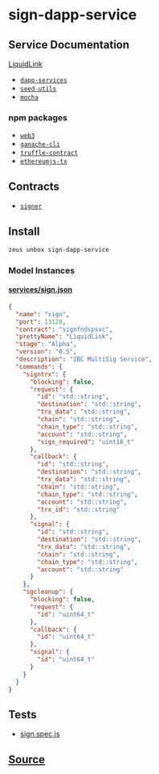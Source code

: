 
sign-dapp-service
====================






## Service Documentation
[LiquidLink](../../services/sign-service.md)


* [`dapp-services`](dapp-services.md)
* [`seed-utils`](seed-utils.md)
* [`mocha`](mocha.md)
### npm packages
* [`web3`](http://npmjs.com/package/web3)
* [`ganache-cli`](http://npmjs.com/package/ganache-cli)
* [`truffle-contract`](http://npmjs.com/package/truffle-contract)
* [`ethereumjs-tx`](http://npmjs.com/package/ethereumjs-tx)

## Contracts
* [`signer`](https://github.com/liquidapps-io/zeus-sdk/tree/master/boxes/groups/services/sign-dapp-service/contracts/eos/signer)
## Install
```bash
zeus unbox sign-dapp-service
```










### Model Instances
#### [services/sign.json](https://github.com/liquidapps-io/zeus-sdk/tree/master/boxes/groups/services/sign-dapp-service/models/dapp-services/sign.json)
```json
{
  "name": "sign",
  "port": 13128,
  "contract": "signfndspsvc",
  "prettyName": "LiquidLink",
  "stage": "Alpha",
  "version": "0.5",
  "description": "IBC MultiSig Service",
  "commands": {
    "signtrx": {
      "blocking": false,
      "request": {
        "id": "std::string",
        "destination": "std::string",
        "trx_data": "std::string",
        "chain": "std::string",
        "chain_type": "std::string",
        "account": "std::string",
        "sigs_required": "uint16_t"
      },
      "callback": {
        "id": "std::string",
        "destination": "std::string",
        "trx_data": "std::string",
        "chain": "std::string",
        "chain_type": "std::string",
        "account": "std::string",
        "trx_id": "std::string"
      },
      "signal": {
        "id": "std::string",
        "destination": "std::string",
        "trx_data": "std::string",
        "chain": "std::string",
        "chain_type": "std::string",
        "account": "std::string"
      }
    },
    "sgcleanup": {
      "blocking": false,
      "request": {
        "id": "uint64_t"
      },
      "callback": {
        "id": "uint64_t"
      },
      "signal": {
        "id": "uint64_t"
      }
    }
  }
}
```
## Tests 
* [sign.spec.js](https://github.com/liquidapps-io/zeus-sdk/tree/master/boxes/groups/services/sign-dapp-service/test/sign.spec.js)
## [Source](https://github.com/liquidapps-io/zeus-sdk/tree/master/boxes/groups/services/sign-dapp-service)